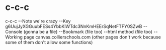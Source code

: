 # c-c-c
c-c-c
--Note
we're crazy
--Key
g6UujJyXGGuubFESs4YbbKlWTdc3NnKmHEErSqNetFTFY0SZwB
--Console
(gonna be a file)
--Bookmark 
(file too)
--html method
(file too)
--Working page
canvas.collierschools.com
(other pages don't work because some of them don't allow some functions)
